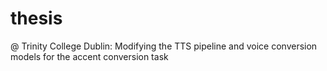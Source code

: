 # thesis
@ Trinity College Dublin: Modifying the TTS pipeline and voice conversion models for the accent conversion task
